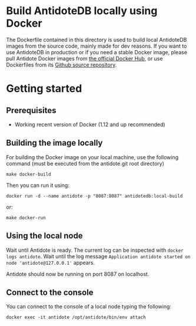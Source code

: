 # Build AntidoteDB locally using Docker

The Dockerfile contained in this directory is used to build local AntidoteDB images from the source code, mainly made for dev reasons.
If you want to use AntidoteDB in production or if you need a stable Docker image, please pull Antidote Docker images from [the official Docker Hub](https://cloud.docker.com/u/antidotedb/repository/docker/antidotedb/antidote), or use Dockerfiles from its [Github source repository](https://github.com/AntidoteDB/docker-antidote).

# Getting started

## Prerequisites

- Working recent version of Docker (1.12 and up recommended)

## Building the image locally

For building the Docker image on your local machine, use the following command (must be executed from the antidote.git root directory)

```
make docker-build
```

Then you can run it using:
```
docker run -d --name antidote -p "8087:8087" antidotedb:local-build
```
or:
```
make docker-run
```

## Using the local node

Wait until Antidote is ready. The current log can be inspected with `docker logs antidote`. Wait until the log message `Application antidote started on node 'antidote@127.0.0.1'` appears.

Antidote should now be running on port 8087 on localhost.

## Connect to the console

You can connect to the console of a local node typing the following:
```
docker exec -it antidote /opt/antidote/bin/env attach
```
